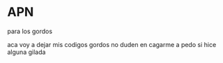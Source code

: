 # APN
para los gordos

aca voy a dejar mis codigos gordos no duden en cagarme a pedo si hice alguna gilada
